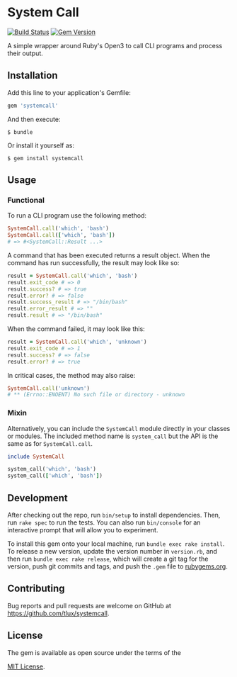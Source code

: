 # System Call

[![Build Status](https://travis-ci.org/tlux/systemcall.svg?branch=master)](https://travis-ci.org/tlux/systemcall) 
[![Gem Version](https://badge.fury.io/rb/systemcall.svg)](https://badge.fury.io/rb/systemcall)

A simple wrapper around Ruby's Open3 to call CLI programs and process their
output.

## Installation

Add this line to your application's Gemfile:

```ruby
gem 'systemcall'
```

And then execute:

    $ bundle

Or install it yourself as:

    $ gem install systemcall

## Usage

### Functional

To run a CLI program use the following method:

```ruby
SystemCall.call('which', 'bash')
SystemCall.call(['which', 'bash'])
# => #<SystemCall::Result ...>
```

A command that has been executed returns a result object. When the command has
run successfully, the result may look like so:

```ruby
result = SystemCall.call('which', 'bash')
result.exit_code # => 0
result.success? # => true
result.error? # => false
result.success_result # => "/bin/bash"
result.error_result # => ""
result.result # => "/bin/bash"
```

When the command failed, it may look like this:

```ruby
result = SystemCall.call('which', 'unknown')
result.exit_code # => 1
result.success? # => false
result.error? # => true
```

In critical cases, the method may also raise:

```ruby
SystemCall.call('unknown')
# ** (Errno::ENOENT) No such file or directory - unknown
```

### Mixin

Alternatively, you can include the `SystemCall` module directly in your classes
or modules. The included method name is `system_call` but the API is the same as
for `SystemCall.call`.

```ruby
include SystemCall

system_call('which', 'bash')
system_call(['which', 'bash'])
```

## Development

After checking out the repo, run `bin/setup` to install dependencies. Then, run
`rake spec` to run the tests. You can also run `bin/console` for an interactive
prompt that will allow you to experiment.

To install this gem onto your local machine, run `bundle exec rake install`. To
release a new version, update the version number in `version.rb`, and then run
`bundle exec rake release`, which will create a git tag for the version, push
git commits and tags, and push the `.gem` file to
[rubygems.org](https://rubygems.org).

## Contributing

Bug reports and pull requests are welcome on GitHub at
https://github.com/tlux/systemcall.

## License

The gem is available as open source under the terms of the

[MIT License](https://opensource.org/licenses/MIT).
